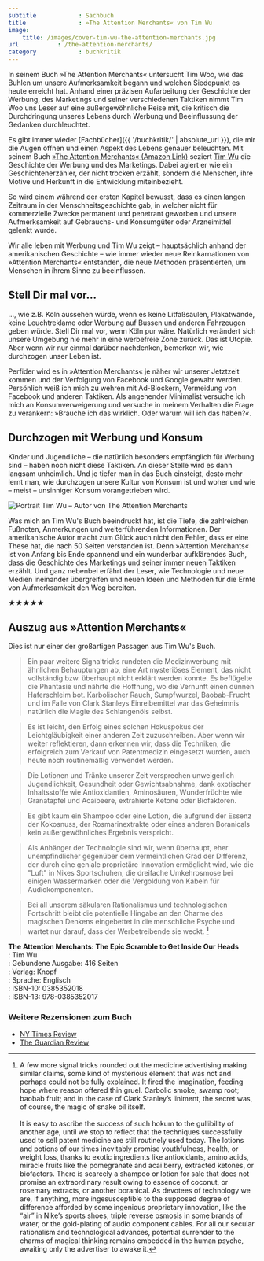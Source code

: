 ```yaml
---
subtitle            : Sachbuch
title               : »The Attention Merchants« von Tim Wu
image:
    title: /images/cover-tim-wu-the-attention-merchants.jpg
url           : /the-attention-merchants/
category            : buchkritik
---
```

In seinem Buch »The Attention Merchants« untersucht Tim Woo, wie das Buhlen um unsere Aufmerksamkeit begann und welchen Siedepunkt es heute erreicht hat. Anhand einer präzisen Aufarbeitung der Geschichte der Werbung, des Marketings und seiner verschiedenen Taktiken nimmt Tim Woo uns Leser auf eine außergewöhnliche Reise mit, die kritisch die Durchdringung unseres Lebens durch Werbung und Beeinflussung der Gedanken durchleuchtet.
<!-- readmore -->

Es gibt immer wieder [Fachbücher]({{ '/buchkritik/' | absolute_url }}), die mir die Augen öffnen und einen Aspekt des Lebens genauer beleuchten. Mit seinem Buch [»The Attention Merchants« (Amazon Link)](http://amzn.to/2mIvhuk) seziert [Tim Wu](http://www.timwu.org/about.html) die Geschichte der Werbung und des Marketings. Dabei agiert er wie ein Geschichtenerzähler, der nicht trocken erzählt, sondern die Menschen, ihre Motive und Herkunft in die Entwicklung miteinbezieht.

So wird einem während der ersten Kapitel bewusst, dass es einen langen Zeitraum in der Menschheitsgeschichte gab, in welcher nicht für kommerzielle Zwecke permanent und penetrant geworben und unsere Aufmerksamkeit auf Gebrauchs- und Konsumgüter oder Arzneimittel gelenkt wurde.

Wir alle leben mit Werbung und Tim Wu zeigt – hauptsächlich anhand der amerikanischen Geschichte – wie immer wieder neue Reinkarnationen von »Attention Merchants« entstanden, die neue Methoden präsentierten, um Menschen in ihrem Sinne zu beeinflussen.

## Stell Dir mal vor…

…, wie z.B. Köln aussehen würde, wenn es keine Litfaßsäulen, Plakatwände, keine Leuchtreklame oder Werbung auf Bussen und anderen Fahrzeugen geben würde. Stell Dir mal vor, wenn Köln pur wäre. Natürlich verändert sich unsere Umgebung nie mehr in eine werbefreie Zone zurück. Das ist Utopie. Aber wenn wir nur einmal darüber nachdenken, bemerken wir, wie durchzogen unser Leben ist.

Perfider wird es in »Attention Merchants« je näher wir unserer Jetztzeit kommen und der Verfolgung von Facebook und Google gewahr werden. Persönlich weiß ich mich zu wehren mit Ad-Blockern, Vermeidung von Facebook und anderen Taktiken. Als angehender Minimalist versuche ich mich an Konsumverweigerung und versuche in meinem Verhalten die Frage zu verankern: »Brauche ich das wirklich. Oder warum will ich das haben?«.

## Durchzogen mit Werbung und Konsum

Kinder und Jugendliche – die natürlich besonders empfänglich für Werbung sind – haben noch nicht diese Taktiken. An dieser Stelle wird es dann langsam unheimlich. Und je tiefer man in das Buch einsteigt, desto mehr lernt man, wie durchzogen unsere Kultur von Konsum ist und woher und wie – meist – unsinniger Konsum vorangetrieben wird.

<img src="{{ '/images/tim-wu.jpg' | absolute_url }}" alt="Portrait Tim Wu – Autor von The Attention Merchants" class="left">

Was mich an Tim Wu's Buch beeindruckt hat, ist die Tiefe, die zahlreichen Fußnoten, Anmerkungen und weiterführenden Informationen. Der amerikanische Autor macht zum Glück auch nicht den Fehler, dass er eine These hat, die nach 50 Seiten verstanden ist. Denn »Attention Merchants« ist von Anfang bis Ende spannend und ein wunderbar aufklärendes Buch, dass die Geschichte des Marketings und seiner immer neuen Taktiken erzählt. Und ganz nebenbei erfährt der Leser, wie Technologie und neue Medien ineinander übergreifen und neuen Ideen und Methoden für die Ernte von Aufmerksamkeit den Weg bereiten.

&#9733;&#9733;&#9733;&#9733;&#9733;

## Auszug aus »Attention Merchants«

Dies ist nur einer der großartigen Passagen aus Tim Wu's Buch.

> Ein paar weitere Signaltricks rundeten die Medizinwerbung mit ähnlichen Behauptungen ab, eine Art mysteriöses Element, das nicht vollständig bzw. überhaupt nicht erklärt werden konnte. Es beflügelte die Phantasie und nährte die Hoffnung, wo die Vernunft einen dünnen Haferschleim bot. Karbolischer Rauch, Sumpfwurzel, Baobab-Frucht und im Falle von Clark Stanleys Einreibemittel war das Geheimnis natürlich die Magie des Schlangenöls selbst.

> Es ist leicht, den Erfolg eines solchen Hokuspokus der Leichtgläubigkeit einer anderen Zeit zuzuschreiben. Aber wenn wir weiter reflektieren, dann erkennen wir, dass die Techniken, die erfolgreich zum Verkauf von Patentmedizin eingesetzt wurden, auch heute noch routinemäßig verwendet werden.

> Die Lotionen und Tränke unserer Zeit versprechen unweigerlich Jugendlichkeit, Gesundheit oder Gewichtsabnahme, dank exotischer Inhaltsstoffe wie Antioxidantien, Aminosäuren, Wunderfrüchte wie Granatapfel und Acaibeere, extrahierte Ketone oder Biofaktoren.

> Es gibt kaum ein Shampoo oder eine Lotion, die aufgrund der Essenz der Kokosnuss, der Rosmarinextrakte oder eines anderen Boranicals kein außergewöhnliches Ergebnis verspricht.

> Als Anhänger der Technologie sind wir, wenn überhaupt, eher unempfindlicher gegenüber dem vermeintlichen Grad der Differenz, der durch eine geniale proprietäre Innovation ermöglicht wird, wie die "Luft" in Nikes Sportschuhen, die dreifache Umkehrosmose bei einigen Wassermarken oder die Vergoldung von Kabeln für Audiokomponenten.

> Bei all unserem säkularen Rationalismus und technologischen Fortschritt bleibt die potentielle Hingabe an den Charme des magischen Denkens eingebettet in die menschliche Psyche und wartet nur darauf, dass der Werbetreibende sie weckt. [^1]

**The Attention Merchants: The Epic Scramble to Get Inside Our Heads**  
: Tim Wu  
: Gebundene Ausgabe: 416 Seiten  
: Verlag: Knopf  
: Sprache: Englisch  
: ISBN-10: 0385352018  
: ISBN-13: 978-0385352017  


### Weitere Rezensionen zum Buch

- [NY Times Review](https://www.nytimes.com/2016/11/03/books/review-attention-merchants-tim-wu.html?_r=0)
- [The Guardian Review](https://www.theguardian.com/books/2016/dec/26/the-attention-merchants-tim-wu-review)

[^1]: A few more signal tricks rounded out the medicine advertising making similar claims, some kind of mysterious element that was not and perhaps could not be fully explained. It fired the imagination, feeding hope where reason offered thin gruel. Carbolic smoke; swamp root; baobab fruit; and in the case of Clark Stanley’s liniment, the secret was, of course, the magic of snake oil itself.<br><br>It is easy to ascribe the success of such hokum to the gullibility of another age, until we stop to reflect that the techniques successfully used to sell patent medicine are still routinely used today. The lotions and potions of our times inevitably promise youthfulness, health, or weight loss, thanks to exotic ingredients like antioxidants, amino acids, miracle fruits like the pomegranate and acai berry, extracted ketones, or biofactors. There is scarcely a shampoo or lotion for sale that does not promise an extraordinary result owing to essence of coconut, or rosemary extracts, or another boranical. As devotees of technology we are, if anything, more ingesusceptible  to the supposed degree of difference afforded by some ingenious proprietary innovation, like the “air” in Nike’s sports shoes, triple reverse osmosis in some brands of water, or the gold-plating of audio component cables. For all our secular rationalism and technological advances, potential surrender to the charms of magical thinking remains embedded in the human psyche, awaiting only the advertiser to awake it.